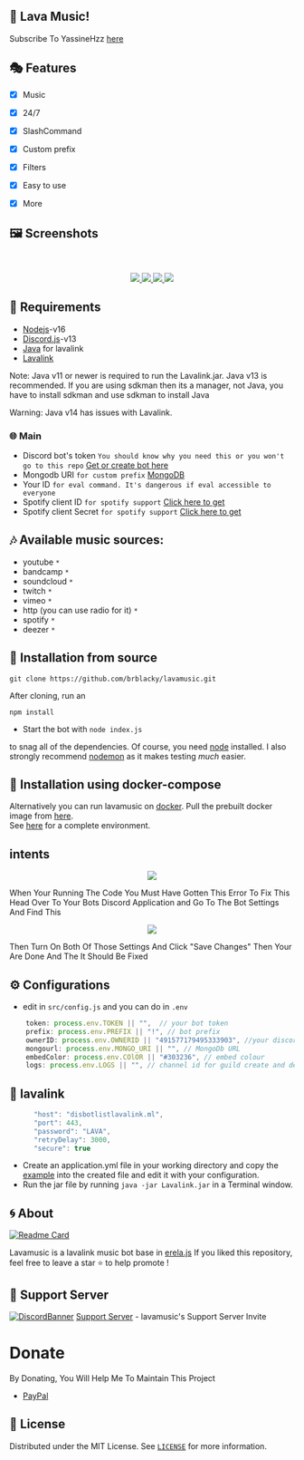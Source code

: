 ## 📝 Lava Music!

Subscribe To YassineHzz [here](https://youtube.com/yassinehzz)


## 🎭 Features

- [x] Music
- [x] 24/7
- [x] SlashCommand
- [x] Custom prefix
- [x] Filters
- [x] Easy to use
- [x] More


## 🖼️ Screenshots
<br />
<p align="center">
  <a href="https://github.com/brblacky/lavamusic">
    <img src="https://media.discordapp.net/attachments/876035356460462090/912404827118641202/Screenshot_20211122-234019__01.jpg">
    <img src="https://media.discordapp.net/attachments/876035356460462090/910856250084970518/Screenshot_20211118-170634__01.jpg">
    <img src="https://media.discordapp.net/attachments/876035356460462090/910855739969527849/Screenshot_20211118-170456__01.jpg">
    <img src="https://media.discordapp.net/attachments/876035356460462090/911442921738350622/Screenshot_20211120-075640__01.jpg">

  </a>
</p>

## 📎 Requirements
* [Nodejs](https://nodejs.org/en/)-v16 
* [Discord.js](https://github.com/discordjs/discord.js/)-v13
* [Java](https://adoptopenjdk.net/) for lavalink
* [Lavalink](https://ci.fredboat.com/viewLog.html?buildId=lastSuccessful&buildTypeId=Lavalink_Build&tab=artifacts&guest=1)

Note: Java v11 or newer is required to run the Lavalink.jar. Java v13 is recommended. If you are using sdkman then its a manager, not Java, you have to install sdkman and use sdkman to install Java

Warning: Java v14 has issues with Lavalink.

### 🌐 Main

- Discord bot's
  token `You should know why you need this or you won't go to this repo` [Get or create bot here](https://discord.com/developers/applications)
- Mongodb
  URI `for custom prefix` [MongoDB](https://account.mongodb.com/account/login)
- Your ID `for eval command. It's dangerous if eval accessible to everyone`
- Spotify client ID `for spotify support` [Click here to get](https://developer.spotify.com/dashboard/login)
- Spotify client Secret `for spotify support` [Click here to get](https://developer.spotify.com/dashboard/login)

## 🎶 Available music sources:

- youtube `*`
- bandcamp `*`
- soundcloud `*`
- twitch `*`
- vimeo `*`
- http (you can use radio for it) `*`
- spotify `*`
- deezer `*`


<!-- INSTALL -->
## 🚀 Installation from source
```
git clone https://github.com/brblacky/lavamusic.git
```
After cloning, run an
```
npm install
```
* Start the bot with `node index.js`

to snag all of the dependencies. Of course, you need [node](https://nodejs.org/en/) installed. I also strongly recommend [nodemon](https://www.npmjs.com/package/nodemon) as it makes testing *much* easier.

## 🚀 Installation using docker-compose
Alternatively you can run lavamusic on [docker](https://www.docker.com/). Pull the prebuilt docker image from [here](https://ghcr.io/brblacky/lavamusic).  
See [here](https://github.com/StefanLobbenmeier/lavamusic-docker-compose) for a complete environment.

## intents

<p align="center">
  <a href="https://github.com/brblacky/lavamusic">
    <img src="https://media.discordapp.net/attachments/848492641585725450/894114853382410260/unknown.png">

  </a>
</p>
When Your Running The Code You Must Have Gotten This Error To Fix This Head Over To Your Bots Discord Application and Go To The Bot Settings And Find This

<p align="center">
  <a href="https://github.com/brblacky/lavamusic">
    <img src="https://media.discordapp.net/attachments/848492641585725450/894115221701001216/unknown.png">

  </a>
</p>
Then Turn On Both Of Those Settings And Click "Save Changes" Then Your Are Done And The It Should Be Fixed
<!-- CONFIGURATION -->

## ⚙️ Configurations
- edit in `src/config.js` and you can do in `.env` 
```js
    token: process.env.TOKEN || "",  // your bot token
    prefix: process.env.PREFIX || "!", // bot prefix
    ownerID: process.env.OWNERID || "491577179495333903", //your discord id
    mongourl: process.env.MONGO_URI || "", // MongoDb URL
    embedColor: process.env.COlOR || "#303236", // embed colour
    logs: process.env.LOGS || "", // channel id for guild create and delete logs
```
## 🌋 lavalink 
```js
      "host": "disbotlistlavalink.ml",
      "port": 443,
      "password": "LAVA",
      "retryDelay": 3000,
      "secure": true
```
- Create an application.yml file in your working directory and copy the [example](https://github.com/freyacodes/Lavalink/blob/master/LavalinkServer/application.yml.example) into the created file and edit it with your configuration.
- Run the jar file by running `java -jar Lavalink.jar` in a Terminal window.


<!-- ABOUT THE PROJECT -->

## 🌀 About
[![Readme Card](https://github-readme-stats.vercel.app/api/pin/?username=brblacky&repo=lavamusic&theme=tokyonight)](https://github.com/brblacky/lavamusic)

 Lavamusic is a lavalink music bot base in [erela.js](https://github.com/MenuDocs/erela.js)
If you liked this repository, feel free to leave a star ⭐ to help promote !

## 💌 Support Server
[![DiscordBanner](https://invidget.switchblade.xyz/YvR5ZXfmNj)](https://discord.gg/YvR5ZXfmNj)
[Support Server](https://discord.gg/YvR5ZXfmNj) - lavamusic's Support Server Invite

# Donate

 By Donating, You Will Help Me To Maintain This Project 

- [PayPal](https://www.paypal.me/sdip521)


<!-- LICENSE -->

## 🔐 License

Distributed under the MIT License. See [`LICENSE`](https://github.com/brblacky/lavamusic/blob/master/LICENSE) for more information.

[version-shield]: https://img.shields.io/github/package-json/v/brblacky/lavamusic?style=for-the-badge
[version-url]: https://github.com/brblacky/lavamusic
[contributors-shield]: https://img.shields.io/github/contributors/brblacky/lavamusic.svg?style=for-the-badge
[contributors-url]: https://github.com/brblacky/lavamusic/graphs/contributors
[forks-shield]: https://img.shields.io/github/forks/brblacky/lavamusic.svg?style=for-the-badge
[forks-url]: https://github.com/brblacky/lavamusic/network/members
[stars-shield]: https://img.shields.io/github/stars/brblacky/lavamusic.svg?style=for-the-badge
[stars-url]: https://github.com/brblacky/lavamusic/stargazers
[issues-shield]: https://img.shields.io/github/issues/brblacky/lavamusic.svg?style=for-the-badge
[issues-url]: https://github.com/brblacky/lavamusic/issues
[license-shield]: https://img.shields.io/github/license/brblacky/lavamusic.svg?style=for-the-badge
[license-url]: https://github.com/brblacky/lavamusic/blob/master/LICENSE
